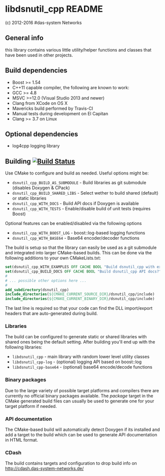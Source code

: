 # libdsnutil_cpp README
(c) 2012-2016 #das-system Networks

## General info
this library contains various little utility/helper functions and classes that have been used in other projects.

## Build dependencies
* Boost >= 1.54
* C++11 capable compiler, the following are known to work:
 * GCC >= 4.8
 * MSVC >=12.0 (Visual Studio 2013 and newer)
 * Clang from XCode on OS X
  * Mavericks build performed by Travis-CI
  * Manual tests during development on El Capitan
 * Clang >= 3.7 on Linux


## Optional dependencies
* log4cpp logging library


## Building [![Build Status](https://travis-ci.org/png85/dsnutil_cpp.png?branch=master)](https://travis-ci.org/png85/dsnutil_cpp)
Use CMake to configure and build as needed. Useful options might be:

* `dsnutil_cpp_BUILD_AS_SUBMODULE` - Build libraries as git submodule (disables Doxygen & CPack)
* `dsnutil_cpp_BUILD_SHARED_LIBS`  - Select wether to build shared (default) or static libraries
* `dsnutil_cpp_WITH_DOCS`          - Build API docs if Doxygen is available
* `dsnutil_cpp_WITH_TESTS`         - Enable/disable build of unit tests (requires Boost)

Optional features can be enabled/disabled via the following options
* `dsnutil_cpp_WITH_BOOST_LOG` - boost::log-based logging functions
* `dsnutil_cpp_WITH_BASE64`    - Base64 encoder/decoder functions

The build is setup so that the library can easily be used as a git submodule and integrated into larger CMake-based
builds. This can be done via the following additions to your own CMakeLists.txt:

```CMake
set(dsnutil_cpp_WITH_EXAMPLES OFF CACHE BOOL "Build dsnutil_cpp with examples?")
set(dsnutil_cpp_BUILD_DOCS OFF CACHE BOOL "Build dsnutil_cpp API docs?")
#
# ... possible other options here ...
#
add_subdirectory(dsnutil_cpp)
include_directories(${CMAKE_CURRENT_SOURCE_DIR}/dsnutil_cpp/include)
include_directories(${CMAKE_CURRENT_BINARY_DIR}/dsnutil_cpp/include)
```

The last line is required so that your code can find the DLL import/export headers that are auto-generated during build.

### Libraries
The build can be configured to generate static or shared libraries with shared ones being the default setting.
After building you'll end up with the following libraries:
* `libdsnutil_cpp`        - main library with random lower level utility classes
* `libdsnutil_cpp-log`    - (optional) logging API based on boost::log
* `libdsnutil_cpp-base64` - (optional) base64 encode/decode functions


### Binary packages
Due to the large variety of possible target platforms and compilers there are currently no official binary packages available.
The *package* target in the CMake generated build files can usually be used to generate one for your target platform if needed.


### API documentation
The CMake-based build will automatically detect Doxygen if its installed and add a target to the build which can be used to generate API documentation in HTML format.


### CDash
The build contains targets and configuration to drop build info on http://cdash.das-system-networks.de/
